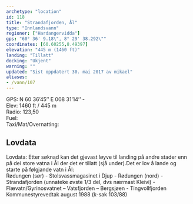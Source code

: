```yaml
---
archetype: "location"
id: 118
title: "Strandafjorden, Ål"
type: "Innlandsvann"
regioner: ["Hardangervidda"]
gps: "60° 36' 9.18\", 8° 29' 38.292\""
coordinates: [60.60255,8.49397]
elevation: "445 m (1460 ft)"
landing: "Tillatt"
docking: "Ukjent"
warning: ""
updated: "Sist oppdatert 30. mai 2017 av mikael"
aliases:
- /vann/107
---
```


GPS: N 60 36’45’’ E 008 31’14’’ -\
Elev: 1460 ft / 445 m\
Radio: 123,50\
Fuel:\
Taxi/Mat/Overnatting:

## Lovdata

Lovdata: Etter søknad kan det gjevast løyve til landing på andre stader enn på dei store vatna i Ål der det er tillatt (sjå under).Det er lov å lande og starte på følgjande vatn i Ål:\
Rødungen (sør) - Stolsvassmagasinet i Djup - Rødungen (nord) - Strandafjorden (unnateke øvste 1/3 del, dvs nærmast Kleivi) - Flævatn/Gyrinosvatnet – Vatsfjorden – Bergsjøen - Tingvollfjorden\
Kommunestyrevedtak august 1988 (k-sak 103/88)
